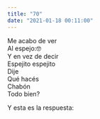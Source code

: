```yaml
---
title: "70"
date: "2021-01-18 00:11:00"
---
```


Me acabo de ver\
Al espejo:🤓\
Y en vez de decir\
Espejito espejito\
Dije\
Qué hacés\
Chabón\
Todo bien?

Y esta es la respuesta:

